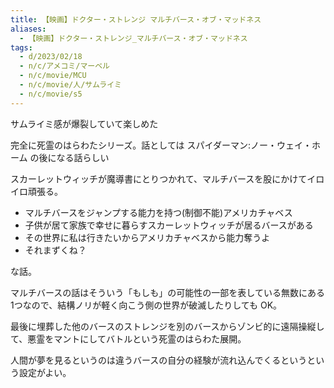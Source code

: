 ```yaml
---
title: 【映画】ドクター・ストレンジ マルチバース・オブ・マッドネス
aliases:
  - 【映画】ドクター・ストレンジ_マルチバース・オブ・マッドネス
tags:
  - d/2023/02/18
  - n/c/アメコミ/マーベル
  - n/c/movie/MCU
  - n/c/movie/人/サムライミ
  - n/c/movie/s5
---
```


サムライミ感が爆裂していて楽しめた

完全に死霊のはらわたシリーズ。話としては スパイダーマン:ノー・ウェイ・ホーム の後になる話らしい

スカーレットウィッチが魔導書にとりつかれて、マルチバースを股にかけてイロイロ頑張る。

- マルチバースをジャンプする能力を持つ(制御不能)アメリカチャベス
- 子供が居て家族で幸せに暮らすスカーレットウィッチが居るバースがある
- その世界に私は行きたいからアメリカチャベスから能力奪うよ
- それまずくね？

な話。

マルチバースの話はそういう「もしも」の可能性の一部を表している無数にある1つなので、結構ノリが軽く向こう側の世界が破滅したりしても OK。

最後に埋葬した他のバースのストレンジを別のバースからゾンビ的に遠隔操縦して、悪霊をマントにしてバトルという死霊のはらわた展開。

人間が夢を見るというのは違うバースの自分の経験が流れ込んでくるというという設定がよい。





